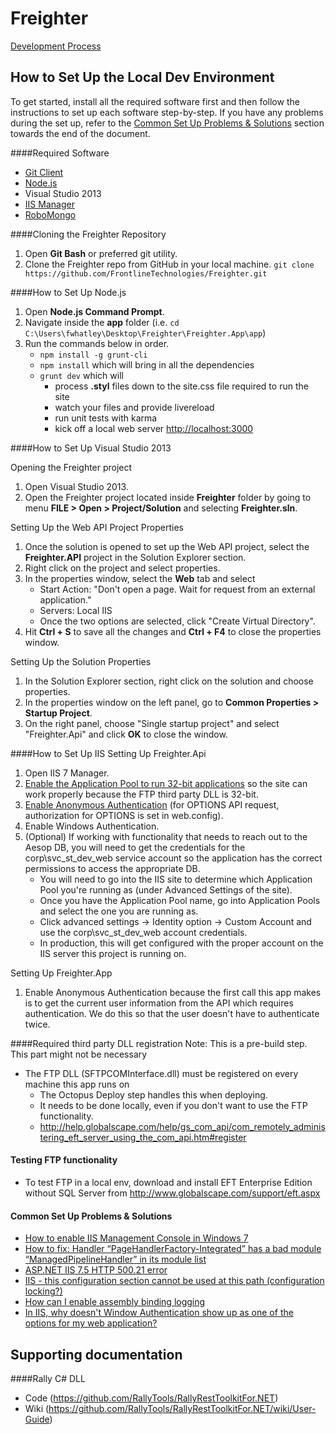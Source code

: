 Freighter
================

[Development Process](/DevProcess.md) 



## How to Set Up the Local Dev Environment
To get started, install all the required software first and then follow the instructions to set up each software step-by-step. If you have any problems during the set up, refer to the [Common Set Up Problems & Solutions](####Common) section towards the end of the document.

####Required Software
* [Git Client](https://git-scm.com/downloads)
* [Node.js](http://nodejs.org/)
* Visual Studio 2013
* [IIS Manager](https://www.microsoft.com/en-us/download/details.aspx?id=2299)
* [RoboMongo](http://robomongo.org/)

####Cloning the Freighter Repository

1. Open **Git Bash** or preferred git utility.
2. Clone the Freighter repo from GitHub in your local machine.
	`git clone https://github.com/FrontlineTechnologies/Freighter.git`


####How to Set Up Node.js

1. Open **Node.js Command Prompt**.
2. Navigate inside the **app** folder (i.e. `cd C:\Users\fwhatley\Desktop\Freighter\Freighter.App\app`)
3. Run the commands below in order. 
	* `npm install -g grunt-cli`
	* `npm install` which will bring in all the dependencies 
	* `grunt dev` which will
		* process **.styl** files down to the site.css file required to run the site 
        * watch your files and provide livereload
		* run unit tests with karma
		* kick off a local web server [http://localhost:3000](http://localhost:3000)

####How to Set Up Visual Studio 2013

Opening the Freighter project

1. Open Visual Studio 2013.
2. Open the Freighter project located inside **Freighter** folder by going to menu **FILE > Open > Project/Solution** and selecting **Freighter.sln**.

Setting Up the Web API Project Properties

1. Once the solution is opened to set up the Web API project, select the **Freighter.API** project in the Solution Explorer section.
3.  Right click on the project and select properties.
4. In the properties window, select the **Web** tab and select 
	* Start Action: "Don't open a page. Wait for request from an external application."
	* Servers: Local IIS
	* Once the two options are selected, click "Create Virtual Directory".
5. Hit **Ctrl + S** to save all the changes and **Ctrl + F4** to close the properties window.

Setting Up the Solution Properties

1. In the Solution Explorer section, right click on the solution and choose properties.
2. In the properties window on the left panel, go to **Common Properties > Startup Project**.
3. On the right panel, choose "Single startup project" and select "Freighter.Api" and click **OK** to close the window.


####How to Set Up IIS
Setting Up Freighter.Api

1. Open IIS 7 Manager.
2. [Enable the Application Pool to run 32-bit applications](https://help.webcontrolcenter.com/kb/a1114/how-to-enable-32-bit-application-pool-iis-7-dedicatedvps.aspx)  so the site can work properly because the FTP third party DLL is 32-bit.
3. [Enable Anonymous Authentication](http://www.iis.net/configreference/system.webserver/security/authentication/anonymousauthentication) (for OPTIONS API request, authorization for OPTIONS is set in web.config).
4. Enable Windows Authentication.
5. (Optional) If working with functionality that needs to reach out to the Aesop DB, you will need to get the credentials for the corp\svc_st_dev_web service account so the application has the correct permissions to access the appropriate DB.
	* You will need to go into the IIS site to determine which Application Pool you're running as (under Advanced Settings of the site).
	* Once you have the Application Pool name, go into Application Pools and select the one you are running as.
	* Click advanced settings -> Identity option -> Custom Account and use the corp\svc_st_dev_web account credentials.
	* In production, this will get configured with the proper account on the IIS server this project is running on.
	
Setting Up Freighter.App

1. Enable Anonymous Authentication because the first call this app makes is to get the current user information from the API which requires authentication. We do this so that the user doesn't have to authenticate twice.

####Required third party DLL registration 
Note: This is a pre-build step. This part might not be necessary

* The FTP DLL (SFTPCOMInterface.dll) must be registered on every machine this app runs on
	* The Octopus Deploy step handles this when deploying. 
	* It needs to be done locally, even if you don't want to use the FTP functionality.   
	* http://help.globalscape.com/help/gs_com_api/com_remotely_administering_eft_server_using_the_com_api.htm#register

#### Testing FTP functionality
* To test FTP in a local env, download and install EFT Enterprise Edition without SQL Server from http://www.globalscape.com/support/eft.aspx

#### Common Set Up Problems & Solutions
* [How to enable  IIS Management Console in Windows 7](http://forums.asp.net/t/1704482.aspx?INSTALLING+IIS+MANAGEMENT+CONSOLE)
* [How to fix: Handler “PageHandlerFactory-Integrated” has a bad module “ManagedPipelineHandler” in its module list](http://stackoverflow.com/questions/6846544/how-to-fix-handler-pagehandlerfactory-integrated-has-a-bad-module-managedpip)
* [ASP.NET IIS 7.5 HTTP 500.21 error](http://stackoverflow.com/questions/22952115/asp-net-iis-7-5-http-500-21-error)
* [IIS - this configuration section cannot be used at this path (configuration locking?)](http://stackoverflow.com/questions/9794985/iis-this-configuration-section-cannot-be-used-at-this-path-configuration-lock)
* [How can I enable assembly binding logging](http://stackoverflow.com/questions/17681432/how-can-i-enable-assembly-binding-logging)
* [In IIS, why doesn't Window Authentication show up as one of the options for my web application?](http://stackoverflow.com/questions/8067448/in-iis-why-doesnt-window-authentication-show-up-as-one-of-the-options-for-my-w)


## Supporting documentation
####Rally C# DLL
* Code (https://github.com/RallyTools/RallyRestToolkitFor.NET)
* Wiki (https://github.com/RallyTools/RallyRestToolkitFor.NET/wiki/User-Guide)
